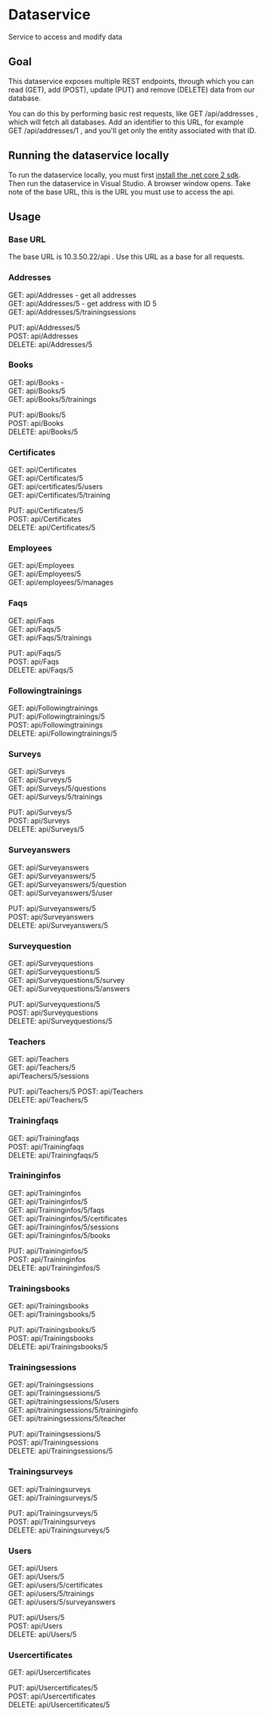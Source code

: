 # Dataservice
Service to access and modify data

## Goal
This dataservice exposes multiple REST endpoints, through which you can read (GET), add (POST), update (PUT) and remove (DELETE)
data from our database.

You can do this by performing basic rest requests, like GET <servername>/api/addresses , which will fetch all databases.
Add an identifier to this URL, for example GET <servername>/api/addresses/1 , and you'll get only the entity associated with that ID.

## Running the dataservice locally
To run the dataservice locally, you must first [install the .net core 2 sdk](https://blogs.msdn.microsoft.com/benjaminperkins/2017/09/20/how-to-install-net-core-2-0/).
Then run the dataservice in Visual Studio. A browser window opens.
Take note of the base URL, this is the URL you must use to access the api.

## Usage

### Base URL
The base URL is 10.3.50.22/api . Use this URL as a base for all requests.

### Addresses
GET: api/Addresses - get all addresses  
GET: api/Addresses/5 - get address with ID 5  
GET: api/Addresses/5/trainingsessions  

PUT: api/Addresses/5  
POST: api/Addresses  
DELETE: api/Addresses/5  

### Books
GET: api/Books -  
GET: api/Books/5  
GET: api/Books/5/trainings  

PUT: api/Books/5  
POST: api/Books  
DELETE: api/Books/5  

### Certificates
GET: api/Certificates  
GET: api/Certificates/5  
GET: api/certificates/5/users  
GET: api/Certificates/5/training  

PUT: api/Certificates/5  
POST: api/Certificates  
DELETE: api/Certificates/5  

### Employees
GET: api/Employees  
GET: api/Employees/5    
GET: api/employees/5/manages  

### Faqs
GET: api/Faqs  
GET: api/Faqs/5  
GET: api/Faqs/5/trainings  

PUT: api/Faqs/5  
POST: api/Faqs  
DELETE: api/Faqs/5  

### Followingtrainings
GET: api/Followingtrainings  
PUT: api/Followingtrainings/5  
POST: api/Followingtrainings  
DELETE: api/Followingtrainings/5  

### Surveys
GET: api/Surveys  
GET: api/Surveys/5  
GET: api/Surveys/5/questions  
GET: api/Surveys/5/trainings  

PUT: api/Surveys/5  
POST: api/Surveys  
DELETE: api/Surveys/5  

### Surveyanswers
GET: api/Surveyanswers  
GET: api/Surveyanswers/5  
GET: api/Surveyanswers/5/question  
GET: api/Surveyanswers/5/user  

PUT: api/Surveyanswers/5  
POST: api/Surveyanswers  
DELETE: api/Surveyanswers/5  

### Surveyquestion
GET: api/Surveyquestions  
GET: api/Surveyquestions/5  
GET: api/Surveyquestions/5/survey  
GET: api/Surveyquestions/5/answers  

PUT: api/Surveyquestions/5  
POST: api/Surveyquestions  
DELETE: api/Surveyquestions/5  

### Teachers
GET: api/Teachers  
GET: api/Teachers/5  
api/Teachers/5/sessions  

PUT: api/Teachers/5 
POST: api/Teachers  
DELETE: api/Teachers/5  

### Trainingfaqs
GET: api/Trainingfaqs  
POST: api/Trainingfaqs  
DELETE: api/Trainingfaqs/5  

### Traininginfos
GET: api/Traininginfos  
GET: api/Traininginfos/5  
GET: api/Traininginfos/5/faqs  
GET: api/Traininginfos/5/certificates  
GET: api/Traininginfos/5/sessions  
GET: api/Traininginfos/5/books  

PUT: api/Traininginfos/5  
POST: api/Traininginfos  
DELETE: api/Traininginfos/5  

### Trainingsbooks
GET: api/Trainingsbooks  
GET: api/Trainingsbooks/5  

PUT: api/Trainingsbooks/5  
POST: api/Trainingsbooks  
DELETE: api/Trainingsbooks/5  

### Trainingsessions
GET: api/Trainingsessions  
GET: api/Trainingsessions/5  
GET: api/trainingsessions/5/users  
GET: api/trainingsessions/5/traininginfo  
GET: api/trainingsessions/5/teacher  

PUT: api/Trainingsessions/5  
POST: api/Trainingsessions  
DELETE: api/Trainingsessions/5  

### Trainingsurveys
GET: api/Trainingsurveys  
GET: api/Trainingsurveys/5  

PUT: api/Trainingsurveys/5  
POST: api/Trainingsurveys  
DELETE: api/Trainingsurveys/5  

### Users
GET: api/Users  
GET: api/Users/5  
GET: api/users/5/certificates  
GET: api/users/5/trainings  
GET: api/users/5/surveyanswers  

PUT: api/Users/5  
POST: api/Users  
DELETE: api/Users/5  

### Usercertificates
GET: api/Usercertificates  

PUT: api/Usercertificates/5  
POST: api/Usercertificates  
DELETE: api/Usercertificates/5

